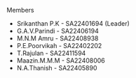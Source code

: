 Members
 - Srikanthan P.K - SA22401694 (Leader)
 - G.A.V.Parindi - SA22406194
 - M.N.M Amru - SA22408938
 - P.E.Poorvikah - SA22402202
 - T.Rajulan - SA22411594
 - Maazin.M.M.M - SA22408006
 - N.A.Thanish - SA22405890




